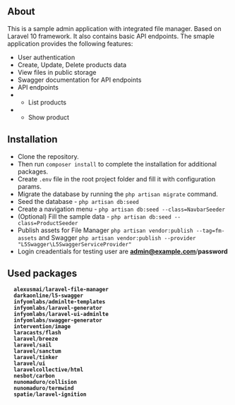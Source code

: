 ## About 

This is a sample admin application with integrated file manager. Based on Laravel 10 framework. It also contains basic API endpoints. The smaple application provides the following features:

- User authentication
- Create, Update, Delete products data
- View files in public storage
- Swagger documentation for API endpoints
- API endpoints 
- - List products
- - Show product

## Installation 

- Clone the repository.
- Then run `composer install` to complete the installation for additional packages.
- Create `.env` file in the root project folder and fill it with configuration params.
- Migrate the database by running the `php artisan migrate` command.
- Seed the database - `php artisan db:seed`
- Create a navigation menu - `php artisan db:seed --class=NavbarSeeder`
- (Optional) Fill the sample data - `php artisan db:seed --class=ProductSeeder`
- Publish assets for File Manager `php artisan vendor:publish --tag=fm-assets` and Swagger `php artisan vendor:publish --provider "L5Swagger\L5SwaggerServiceProvider"`
- Login creadentials for testing user are <b>admin@example.com</b>/<b>password</p>

## Used packages

```
  alexusmai/laravel-file-manager
  darkaonline/l5-swagger 
  infyomlabs/adminlte-templates
  infyomlabs/laravel-generator 
  infyomlabs/laravel-ui-adminlte 
  infyomlabs/swagger-generator 
  intervention/image 
  laracasts/flash 
  laravel/breeze 
  laravel/sail 
  laravel/sanctum
  laravel/tinker 
  laravel/ui 
  laravelcollective/html 
  nesbot/carbon 
  nunomaduro/collision 
  nunomaduro/termwind 
  spatie/laravel-ignition 
```
